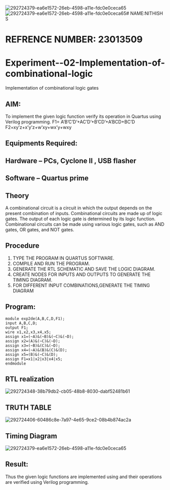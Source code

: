 ![292724379-ea6e1572-26eb-4598-a11e-fdc0e0ceca65](https://github.com/Nithish23013509/Experiment--02-Implementation-of-combinational-logic-/assets/149038138/cb9ef35f-e533-43ee-9e9c-4ebc0f387c22)![292724379-ea6e1572-26eb-4598-a11e-fdc0e0ceca65](https://github.com/Nithish23013509/Experiment--02-Implementation-of-combinational-logic-/assets/149038138/106e80f4-e9e4-49c4-99f0-e0e5d6b3c182)# NAME:NITHISH S
# REFRENCE NUMBER: 23013509

# Experiment--02-Implementation-of-combinational-logic
Implementation of combinational logic gates
 
## AIM:
To implement the given logic function verify its operation in Quartus using Verilog programming.
 F1= A’B’C’D’+AC’D’+B’CD’+A’BCD+BC’D
F2=xy’z+x’y’z+w’xy+wx’y+wxy
 
 
 
## Equipments Required:
## Hardware – PCs, Cyclone II , USB flasher
## Software – Quartus prime


##  Theory
A combinational circuit is a circuit in which the output depends on the present combination of inputs. Combinational circuits are made up of logic gates. The output of each logic gate is determined by its logic function. Combinational circuits can be made using various logic gates, such as AND gates, OR gates, and NOT gates.


##  Procedure
1. TYPE THE PROGRAM IN QUARTUS SOFTWARE.
2. COMPILE AND RUN THE PROGRAM.
3. GENERATE THE RTL SCHEMATIC AND SAVE THE LOGIC DIAGRAM.
4. CREATE NODES FOR  INPUTS AND OUTPUTS TO GENERATE THE TIMING DIAGRAM.
5. FOR DIFFERENT INPUT COMBINATIONS,GENERATE THE TIMING DIAGRAM

## Program:
```
module exp2de(A,B,C,D,F1);
input A,B,C,D;
output F1;
wire x1,x2,x3,x4,x5;
assign x1=(~A)&(~B)&(~C)&(~D);
assign x2=(A)&(~C)&(~D);
assign x3=(~B)&(C)&(~D);
assign x4=(~A)&(B)&(C)&(D);
assign x5=(B)&(~C)&(D);
assign F1=x1|x2|x3|x4|x5;
endmodule
```

##  RTL realization
![292724348-38b79db2-cb05-48b8-8030-dabf52481b61](https://github.com/Nithish23013509/Experiment--02-Implementation-of-combinational-logic-/assets/149038138/9a500e1b-57a5-4cc6-894c-9583f8aff61d)

## TRUTH TABLE
![292724406-60486c8e-7a97-4e65-9ce2-08b4b874ac2a](https://github.com/Nithish23013509/Experiment--02-Implementation-of-combinational-logic-/assets/149038138/8c9d2844-753f-4ee5-bcc4-b1e9220ffa6e)

##  Timing Diagram
![292724379-ea6e1572-26eb-4598-a11e-fdc0e0ceca65](https://github.com/Nithish23013509/Experiment--02-Implementation-of-combinational-logic-/assets/149038138/f307394c-c503-4401-bd6d-5b9b4014d776)

##  Result:
Thus the given logic functions are implemented using  and their operations are verified using Verilog programming.
